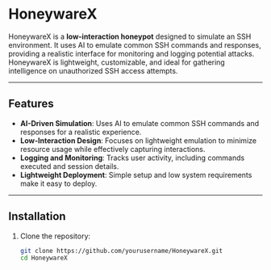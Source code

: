# HoneywareX

HoneywareX is a **low-interaction honeypot** designed to simulate an SSH environment. It uses AI to emulate common SSH commands and responses, providing a realistic interface for monitoring and logging potential attacks. HoneywareX is lightweight, customizable, and ideal for gathering intelligence on unauthorized SSH access attempts.

---

## Features

- **AI-Driven Simulation**: Uses AI to emulate common SSH commands and responses for a realistic experience.
- **Low-Interaction Design**: Focuses on lightweight emulation to minimize resource usage while effectively capturing interactions.
- **Logging and Monitoring**: Tracks user activity, including commands executed and session details.
- **Lightweight Deployment**: Simple setup and low system requirements make it easy to deploy.

---

## Installation

1. Clone the repository:
   ```bash
   git clone https://github.com/yourusername/HoneywareX.git
   cd HoneywareX

